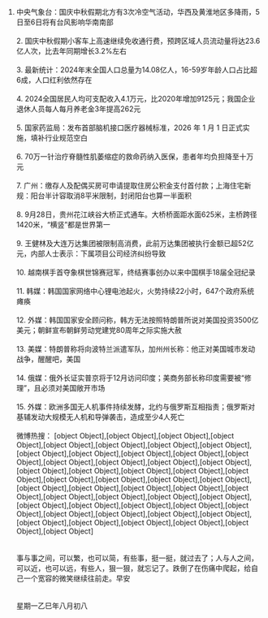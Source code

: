 1. 中央气象台：国庆中秋假期北方有3次冷空气活动，华西及黄淮地区多降雨，5日至6日将有台风影响华南南部 </br></br> 2. 国庆中秋假期小客车上高速继续免收通行费，预跨区域人员流动量将达23.6亿人次，比去年同期增长3.2%左右 </br></br> 3. 最新统计：2024年末全国人口总量为14.08亿人，16-59岁年龄人口占比超6成，人口红利依然存在 </br></br> 4. 2024全国居民人均可支配收入4.1万元，比2020年增加9125元；我国企业退休人员每人每月养老金3年提高262元 </br></br> 5. 国家药监局：发布首部脑机接口医疗器械标准，2026 年 1 月 1 日正式实施，填补行业规范空白 </br></br> 6. 70万一针治疗脊髓性肌萎缩症的救命药纳入医保，患者年均负担降至十万元 </br></br> 7. 广州：缴存人及配偶买房可申请提取住房公积金支付首付款；上海住宅新规：阳台半计容取消8平米限制，封闭阳台也算一半面积 </br></br> 8. 9月28日，贵州花江峡谷大桥正式通车。大桥桥面距水面625米，主桥跨径1420米，“横竖”都是世界第一 </br></br> 9. 王健林及大连万达集团被限制高消费，此前万达集团被执行金额已超52亿元，内部人士表示：下属项目公司经济纠纷导致 </br></br> 10. 越南棋手首夺象棋世锦赛冠军，终结赛事创办以来中国棋手18届全冠纪录 </br></br> 11. 韩媒：韩国国家网络中心锂电池起火，火势持续22小时，647个政府系统瘫痪 </br></br> 12. 外媒：韩国国家安全顾问称，韩方无法按照特朗普所说对美国投资3500亿美元；朝鲜宣布朝鲜劳动党建党80周年之际实施大赦 </br></br> 13. 美媒：特朗普称将向波特兰派遣军队，加州州长称：他正对美国城市发动战争，醒醒吧，美国 </br></br> 14. 俄媒：俄外长证实普京将于12月访问印度；美商务部长称印度需要被“修理”，且必须对美国敞开市场 </br></br> 15. 外媒：欧洲多国无人机事件持续发酵，北约与俄罗斯互相指责；俄罗斯对基辅发动大规模无人机和导弹袭击，造成至少4人死亡 </br></br> 微博热搜： [object Object],[object Object],[object Object],[object Object],[object Object],[object Object],[object Object],[object Object],[object Object],[object Object],[object Object],[object Object],[object Object],[object Object],[object Object],[object Object],[object Object],[object Object],[object Object],[object Object],[object Object],[object Object],[object Object],[object Object],[object Object],[object Object],[object Object],[object Object],[object Object],[object Object],[object Object],[object Object],[object Object],[object Object],[object Object],[object Object],[object Object],[object Object],[object Object],[object Object],[object Object],[object Object],[object Object],[object Object],[object Object],[object Object],[object Object],[object Object],[object Object],[object Object]</br></br></br>事与事之间，可以繁，也可以简，有些事，挺一挺，就过去了；人与人之间，可以近，也可以远，有些人，狠一狠，就忘记了。跌倒了在伤痛中爬起，给自己一个宽容的微笑继续往前走。早安</br></br></br>星期一乙巳年八月初八